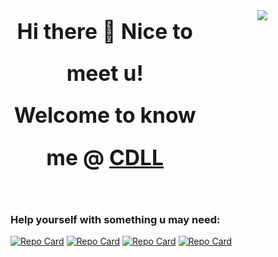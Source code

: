 <header style='display: flex;'>
  <b style='flex: 3;display: inline-block;font-size: 2em;line-height: 2;vertival-align: top;'><big>Hi there 🙋 Nice to meet u! <br/>Welcome to know me @ <a href='https://cdll.js.org'>CDLL</a></big>
  </b>
  <a style='flex: 2;display: inline-block;float: right;' href='https://github.com/cdll'>
    <img
      style='display: inline-block;max-width: 100%;'
      src='https://github-readme-stats.vercel.app/api?username=cdll&show_icons=true&title_color=2cadf0&icon_color=cad&text_color=909090&bg_color=123123'
    />
  </a>
</header>

### Help yourself with something u may need:
[![Repo Card](https://github-readme-stats.vercel.app/api/pin/?username=cdll&show_icons=true&title_color=2cadf0&icon_color=cad&repo=whenx)](https://github.com/cdll/whenx)
[![Repo Card](https://github-readme-stats.vercel.app/api/pin/?username=cdll&show_icons=true&title_color=2cadf0&icon_color=cad&repo=gulp-vue-parser)](https://github.com/cdll/gulp-vue-parser)
[![Repo Card](https://github-readme-stats.vercel.app/api/pin/?username=cdll&show_icons=true&title_color=2cadf0&icon_color=cad&repo=rem.css)](https://github.com/cdll/rem.css)
[![Repo Card](https://github-readme-stats.vercel.app/api/pin/?username=cdll&show_icons=true&title_color=2cadf0&icon_color=cad&repo=vscode-lazy-resolve-snippets)](https://marketplace.visualstudio.com/items?itemName=cdll.lazy-resolve-snippets)

<!--
**cdll/cdll** is a ✨ _special_ ✨ repository because its `README.md` (this file) appears on your GitHub profile.
[![Repo Card](https://github-readme-stats.vercel.app/api?username=cdll&show_icons=true&title_color=2cadf0&icon_color=cad&text_color=909090&bg_color=123123)](https://github.com/cdll)

Here are some ideas to get you started:

- 🔭 I’m currently working on ...
- 🌱 I’m currently learning ...
- 👯 I’m looking to collaborate on ...
- 🤔 I’m looking for help with ...
- 💬 Ask me about ...
- 📫 How to reach me: ...
- 😄 Pronouns: ...
- ⚡ Fun fact: ...
-->
